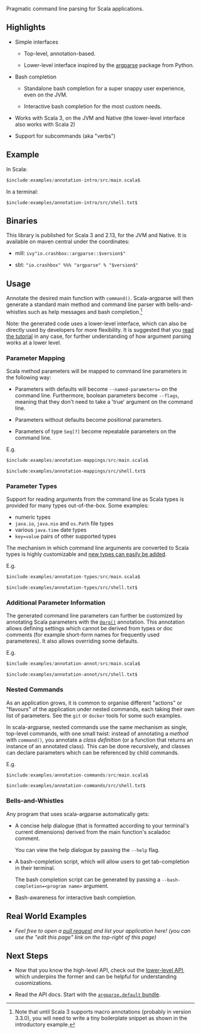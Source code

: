Pragmatic command line parsing for Scala applications.

## Highlights

- Simple interfaces

  - Top-level, annotation-based.

  - Lower-level interface inspired by the
    [argparse](https://docs.python.org/3/library/argparse.html) package from Python.

- Bash completion

  - Standalone bash completion for a super snappy user experience, even on the
    JVM.

  - Interactive bash completion for the most custom needs.

- Works with Scala 3, on the JVM and Native (the lower-level interface also
  works with Scala 2)

- Support for subcommands (aka "verbs")

## Example

In Scala:

```scala
$include:examples/annotation-intro/src/main.scala$
```

In a terminal:

```
$include:examples/annotation-intro/src/shell.txt$
```

## Binaries

This library is published for Scala 3 and 2.13, for the JVM and Native. It is
available on maven central under the coordinates:

- mill: `ivy"io.crashbox::argparse::$version$"`

- sbt: `"io.crashbox" %%% "argparse" % "$version$"`

## Usage

Annotate the desired main function with `command()`. Scala-argparse will then
generate a standard main method and command line parser with bells-and-whistles
such as help messages and bash completion.[^1]

[^1]: Note that until Scala 3 supports macro annotations (probably in version
    3.3.0), you will need to write a tiny boilerplate snippet as shown in the
    introductory example.

Note: the generated code uses a lower-level interface, which can also be
directly used by developers for more flexibility. It is suggested that you [read
the tutorial](lower-level.html) in any case, for further understanding of how
argument parsing works at a lower level.

### Parameter Mapping

Scala method parameters will be mapped to command line parameters in the
following way:

- Parameters with defaults will become `--named-parameters=` on the command
  line. Furthermore, boolean parameters become `--flags`, meaning that they
  don't need to take a 'true' argument on the command line.

- Parameters without defaults become positional parameters.

- Parameters of type `Seq[?]` become repeatable parameters on the command line.

E.g.

```scala
$include:examples/annotation-mappings/src/main.scala$
```

```
$include:examples/annotation-mappings/src/shell.txt$
```

### Parameter Types

Support for reading arguments from the command line as Scala types is provided
for many types out-of-the-box. Some examples:

- numeric types
- `java.io`, `java.nio` and `os.Path` file types
- various `java.time` date types
- `key=value` pairs of other supported types

The mechanism in which command line arguments are converted to Scala types is
highly customizable and [new types can easily be
added](lower-level.html#adding-support-for-a-new-type-of-parameter).

E.g.

```scala
$include:examples/annotation-types/src/main.scala$
```

```
$include:examples/annotation-types/src/shell.txt$
```

### Additional Parameter Information

The generated command line parameters can further be customized by annotating
Scala parameters with the [`@arg()`](javadoc/api/argparse/arg.html) annotation.
This annotation allows defining settings which cannot be derived from types or
doc comments (for example short-form names for frequently used parameteres). It
also allows overriding some defaults.

E.g.

```scala
$include:examples/annotation-annot/src/main.scala$
```

```
$include:examples/annotation-annot/src/shell.txt$
```


### Nested Commands

As an application grows, it is common to organise different "actions" or
"flavours" of the application under nested commands, each taking their own list
of parameters. See the `git` or `docker` tools for some such examples.

In scala-argparse, nested commands use the same mechanism as single, top-level
commands, with one small twist: instead of annotating a *method* with
`command()`, you annotate a *class definition* (or a function that returns an
instance of an annotated class). This can be done recursively, and classes can
declare parameters which can be referenced by child commands.

E.g.

```scala
$include:examples/annotation-commands/src/main.scala$
```

```
$include:examples/annotation-commands/src/shell.txt$
```

### Bells-and-Whistles

Any program that uses scala-argparse automatically gets:

- A concise help dialogue (that is formatted according to your terminal's
  current dimensions) derived from the main function's scaladoc comment.

  You can view the help dialogue by passing the `--help` flag.

- A bash-completion script, which will allow users to get tab-completion in
  their terminal.

  The bash completion script can be generated by passing a
  `--bash-completion=<program name>` argument.

- Bash-awareness for interactive bash completion.

## Real World Examples

- *Feel free to open a [pull
  request](https://github.com/jodersky/scala-argparse/blob/master/docs/index.md)
  and list your application here! (you can use the "edit this page" link on the
  top-right of this page)*

## Next Steps

- Now that you know the high-level API, check out the [lower-level
  API](lower-level.html), which underpins the former and can be helpful for
  understanding cusomizations.

- Read the API docs. Start with the [`argparse.default` bundle](javadoc/api/argparse/default$.html).
